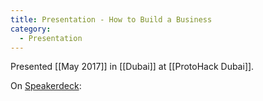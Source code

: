 ```yaml
---
title: Presentation - How to Build a Business
category:
  - Presentation
---
```


Presented [[May 2017]] in [[Dubai]] at [[ProtoHack Dubai]].

On [Speakerdeck](https://speakerdeck.com/bmann/protohack-dubai-keynote):

<script async class="speakerdeck-embed" data-id="7f0fb470deb7452f904b3bc3b9af1b2f" data-ratio="1.29456384323641" src="//speakerdeck.com/assets/embed.js"></script>
